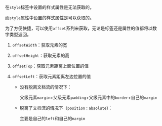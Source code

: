在`style`标签中设置的样式属性是无法获取的，

而`style`属性中设置的样式属性是可以获取的。



为了方便快捷，可以使用`offset`系列来获取，无论是标签还是属性的值都将以数字类型返回。

1. `offsetWidth`：获取元素的宽

2. `offsetHeight`：获取元素的高

3. `offsetTop`：获取元素距离上面位置的值

4. `offsetLeft`：获取元素距离左边位置的值

   - 没有脱离文档流的情况下：

     父级元素`margin`+父级元素`padding`+父级元素中的`border`+自己的`margin`

   - 脱离了文档流的情况下（`position：absolute`）：

     主要是自己的`left`和自己的`margin`

   